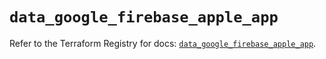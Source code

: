 # `data_google_firebase_apple_app`

Refer to the Terraform Registry for docs: [`data_google_firebase_apple_app`](https://registry.terraform.io/providers/hashicorp/google-beta/6.44.0/docs/data-sources/google_firebase_apple_app).
